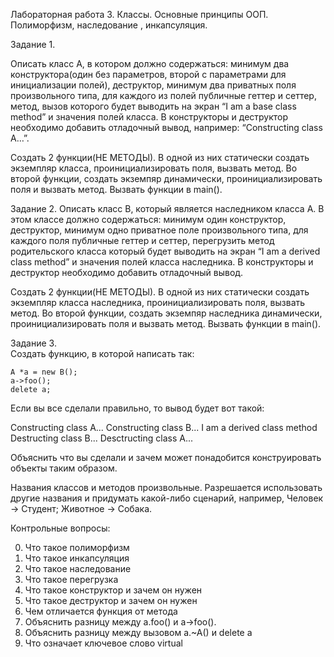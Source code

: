 Лабораторная работа 3. Классы. Основные принципы ООП. Полиморфизм, наследование , инкапсуляция.

Задание 1. 

Описать класс A, в котором должно содержаться: минимум два конструктора(один без параметров, второй с параметрами для инициализации полей), деструктор, минимум два приватных поля произвольного типа, для каждого из полей публичные геттер и сеттер, метод, вызов которого будет выводить на экран “I am a base class method” и значения полей класса. В конструкторы и деструктор необходимо добавить отладочный вывод, например: “Constructing class A…”.

Создать 2 функции(НЕ МЕТОДЫ). В одной из них статически создать экземпляр класса, проинициализировать поля, вызвать метод. Во второй функции, создать экземпяр динамически, проинициализировать поля и вызвать метод. Вызвать функции в main().

Задание 2.
Описать класс B, который является наследником класса A. В этом классе должно содержаться: минимум один конструктор, деструктор, минимум одно приватное поле произвольного типа, для каждого поля публичные геттер и сеттер, перегрузить метод родительского класса который будет выводить на экран “I am a derived class method” и значения полей класса наследника. В конструкторы и деструктор необходимо добавить отладочный вывод.

Создать 2 функции(НЕ МЕТОДЫ). В одной из них статически создать экземпляр класса наследника, проинициализировать поля, вызвать метод. Во второй функции, создать экземпяр наследника динамически, проинициализировать поля и вызвать метод. Вызвать функции в main().

Задание 3.    
Создать функцию, в которой написать так:

	A *a = new B();
	a->foo();
	delete a;
	
Если вы все сделали правильно, то вывод будет вот такой:

Constructing class A...
Constructing class B...
I am a derived class method
Destructing class B...
Desctructing class A...

Объяснить что вы сделали и зачем может понадобится конструировать объекты таким образом.

Названия классов и методов произвольные. Разрешается использовать другие названия и придумать какой-либо сценарий, например, Человек -> Студент; Животное -> Собака.

Контрольные вопросы:

0) Что такое полиморфизм
1) Что такое инкапсуляция
2) Что такое наследование
3) Что такое перегрузка
4) Что такое конструктор и зачем он нужен
5) Что такое деструктор и зачем он нужен
6) Чем отличается функция от метода
7) Объяснить разницу между a.foo() и a->foo().
8) Объяснить разницу между вызовом a.~A() и delete a
9) Что означает ключевое слово virtual

